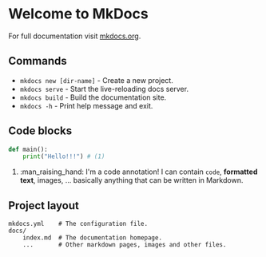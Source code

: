 # Welcome to MkDocs

For full documentation visit [mkdocs.org](https://www.mkdocs.org).

## Commands

* `mkdocs new [dir-name]` - Create a new project.
* `mkdocs serve` - Start the live-reloading docs server.
* `mkdocs build` - Build the documentation site.
* `mkdocs -h` - Print help message and exit.

## Code blocks

```py linenums="1"
def main():
    print("Hello!!!") # (1)
```

1.  :man_raising_hand: I'm a code annotation! I can contain `code`, __formatted
    text__, images, ... basically anything that can be written in Markdown.

## Project layout

    mkdocs.yml    # The configuration file.
    docs/
        index.md  # The documentation homepage.
        ...       # Other markdown pages, images and other files.
